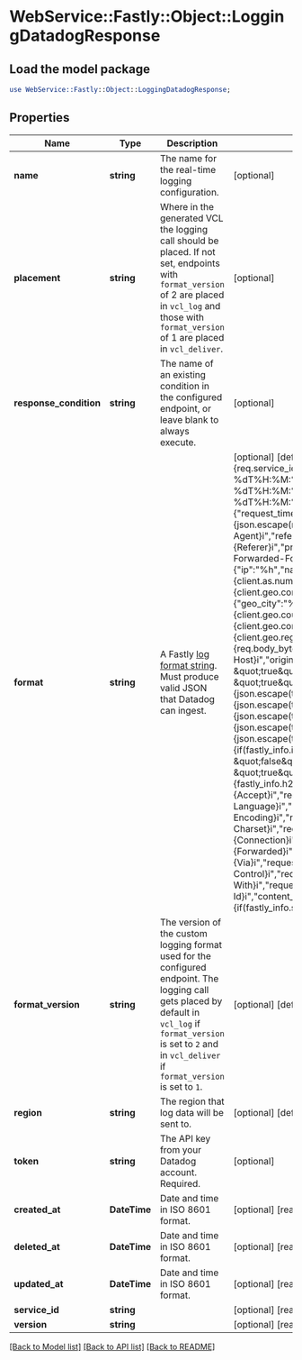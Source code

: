 # WebService::Fastly::Object::LoggingDatadogResponse

## Load the model package
```perl
use WebService::Fastly::Object::LoggingDatadogResponse;
```

## Properties
Name | Type | Description | Notes
------------ | ------------- | ------------- | -------------
**name** | **string** | The name for the real-time logging configuration. | [optional] 
**placement** | **string** | Where in the generated VCL the logging call should be placed. If not set, endpoints with `format_version` of 2 are placed in `vcl_log` and those with `format_version` of 1 are placed in `vcl_deliver`.  | [optional] 
**response_condition** | **string** | The name of an existing condition in the configured endpoint, or leave blank to always execute. | [optional] 
**format** | **string** | A Fastly [log format string](https://docs.fastly.com/en/guides/custom-log-formats). Must produce valid JSON that Datadog can ingest.  | [optional] [default to &#39;{&quot;ddsource&quot;:&quot;fastly&quot;,&quot;service&quot;:&quot;%{req.service_id}V&quot;,&quot;date&quot;:&quot;%{begin:%Y-%m-%dT%H:%M:%S%Z}t&quot;,&quot;time_start&quot;:&quot;%{begin:%Y-%m-%dT%H:%M:%S%Z}t&quot;,&quot;time_end&quot;:&quot;%{end:%Y-%m-%dT%H:%M:%S%Z}t&quot;,&quot;http&quot;:{&quot;request_time_ms&quot;:&quot;%D&quot;,&quot;method&quot;:&quot;%m&quot;,&quot;url&quot;:&quot;%{json.escape(req.url)}V&quot;,&quot;useragent&quot;:&quot;%{User-Agent}i&quot;,&quot;referer&quot;:&quot;%{Referer}i&quot;,&quot;protocol&quot;:&quot;%H&quot;,&quot;request_x_forwarded_for&quot;:&quot;%{X-Forwarded-For}i&quot;,&quot;status_code&quot;:&quot;%s&quot;},&quot;network&quot;:{&quot;client&quot;:{&quot;ip&quot;:&quot;%h&quot;,&quot;name&quot;:&quot;%{client.as.name}V&quot;,&quot;number&quot;:&quot;%{client.as.number}V&quot;,&quot;connection_speed&quot;:&quot;%{client.geo.conn_speed}V&quot;},&quot;destination&quot;:{&quot;ip&quot;:&quot;%A&quot;},&quot;geoip&quot;:{&quot;geo_city&quot;:&quot;%{client.geo.city.utf8}V&quot;,&quot;geo_country_code&quot;:&quot;%{client.geo.country_code}V&quot;,&quot;geo_continent_code&quot;:&quot;%{client.geo.continent_code}V&quot;,&quot;geo_region&quot;:&quot;%{client.geo.region}V&quot;},&quot;bytes_written&quot;:&quot;%B&quot;,&quot;bytes_read&quot;:&quot;%{req.body_bytes_read}V&quot;},&quot;host&quot;:&quot;%{Fastly-Orig-Host}i&quot;,&quot;origin_host&quot;:&quot;%v&quot;,&quot;is_ipv6&quot;:&quot;%{if(req.is_ipv6, \&quot;true\&quot;, \&quot;false\&quot;)}V&quot;,&quot;is_tls&quot;:&quot;%{if(req.is_ssl, \&quot;true\&quot;, \&quot;false\&quot;)}V&quot;,&quot;tls_client_protocol&quot;:&quot;%{json.escape(tls.client.protocol)}V&quot;,&quot;tls_client_servername&quot;:&quot;%{json.escape(tls.client.servername)}V&quot;,&quot;tls_client_cipher&quot;:&quot;%{json.escape(tls.client.cipher)}V&quot;,&quot;tls_client_cipher_sha&quot;:&quot;%{json.escape(tls.client.ciphers_sha)}V&quot;,&quot;tls_client_tlsexts_sha&quot;:&quot;%{json.escape(tls.client.tlsexts_sha)}V&quot;,&quot;is_h2&quot;:&quot;%{if(fastly_info.is_h2, \&quot;true\&quot;, \&quot;false\&quot;)}V&quot;,&quot;is_h2_push&quot;:&quot;%{if(fastly_info.h2.is_push, \&quot;true\&quot;, \&quot;false\&quot;)}V&quot;,&quot;h2_stream_id&quot;:&quot;%{fastly_info.h2.stream_id}V&quot;,&quot;request_accept_content&quot;:&quot;%{Accept}i&quot;,&quot;request_accept_language&quot;:&quot;%{Accept-Language}i&quot;,&quot;request_accept_encoding&quot;:&quot;%{Accept-Encoding}i&quot;,&quot;request_accept_charset&quot;:&quot;%{Accept-Charset}i&quot;,&quot;request_connection&quot;:&quot;%{Connection}i&quot;,&quot;request_dnt&quot;:&quot;%{DNT}i&quot;,&quot;request_forwarded&quot;:&quot;%{Forwarded}i&quot;,&quot;request_via&quot;:&quot;%{Via}i&quot;,&quot;request_cache_control&quot;:&quot;%{Cache-Control}i&quot;,&quot;request_x_requested_with&quot;:&quot;%{X-Requested-With}i&quot;,&quot;request_x_att_device_id&quot;:&quot;%{X-ATT-Device-Id}i&quot;,&quot;content_type&quot;:&quot;%{Content-Type}o&quot;,&quot;is_cacheable&quot;:&quot;%{if(fastly_info.state~\&quot;^(HIT|MISS)$\&quot;, \&quot;true\&quot;, \&quot;false\&quot;)}V&quot;,&quot;response_age&quot;:&quot;%{Age}o&quot;,&quot;response_cache_control&quot;:&quot;%{Cache-Control}o&quot;,&quot;response_expires&quot;:&quot;%{Expires}o&quot;,&quot;response_last_modified&quot;:&quot;%{Last-Modified}o&quot;,&quot;response_tsv&quot;:&quot;%{TSV}o&quot;,&quot;server_datacenter&quot;:&quot;%{server.datacenter}V&quot;,&quot;req_header_size&quot;:&quot;%{req.header_bytes_read}V&quot;,&quot;resp_header_size&quot;:&quot;%{resp.header_bytes_written}V&quot;,&quot;socket_cwnd&quot;:&quot;%{client.socket.cwnd}V&quot;,&quot;socket_nexthop&quot;:&quot;%{client.socket.nexthop}V&quot;,&quot;socket_tcpi_rcv_mss&quot;:&quot;%{client.socket.tcpi_rcv_mss}V&quot;,&quot;socket_tcpi_snd_mss&quot;:&quot;%{client.socket.tcpi_snd_mss}V&quot;,&quot;socket_tcpi_rtt&quot;:&quot;%{client.socket.tcpi_rtt}V&quot;,&quot;socket_tcpi_rttvar&quot;:&quot;%{client.socket.tcpi_rttvar}V&quot;,&quot;socket_tcpi_rcv_rtt&quot;:&quot;%{client.socket.tcpi_rcv_rtt}V&quot;,&quot;socket_tcpi_rcv_space&quot;:&quot;%{client.socket.tcpi_rcv_space}V&quot;,&quot;socket_tcpi_last_data_sent&quot;:&quot;%{client.socket.tcpi_last_data_sent}V&quot;,&quot;socket_tcpi_total_retrans&quot;:&quot;%{client.socket.tcpi_total_retrans}V&quot;,&quot;socket_tcpi_delta_retrans&quot;:&quot;%{client.socket.tcpi_delta_retrans}V&quot;,&quot;socket_ploss&quot;:&quot;%{client.socket.ploss}V&quot;}&#39;]
**format_version** | **string** | The version of the custom logging format used for the configured endpoint. The logging call gets placed by default in `vcl_log` if `format_version` is set to `2` and in `vcl_deliver` if `format_version` is set to `1`.  | [optional] [default to &#39;2&#39;]
**region** | **string** | The region that log data will be sent to. | [optional] [default to &#39;US&#39;]
**token** | **string** | The API key from your Datadog account. Required. | [optional] 
**created_at** | **DateTime** | Date and time in ISO 8601 format. | [optional] [readonly] 
**deleted_at** | **DateTime** | Date and time in ISO 8601 format. | [optional] [readonly] 
**updated_at** | **DateTime** | Date and time in ISO 8601 format. | [optional] [readonly] 
**service_id** | **string** |  | [optional] [readonly] 
**version** | **string** |  | [optional] [readonly] 

[[Back to Model list]](../README.md#documentation-for-models) [[Back to API list]](../README.md#documentation-for-api-endpoints) [[Back to README]](../README.md)


